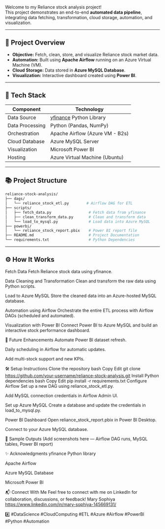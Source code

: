 Welcome to my Reliance stock analysis project!  
This project demonstrates an end-to-end **automated data pipeline**, integrating data fetching, transformation, cloud storage, automation, and visualization.

---

## 🚀 Project Overview

- **Objective:** Fetch, clean, store, and visualize Reliance stock market data.
- **Automation:** Built using **Apache Airflow** running on an Azure Virtual Machine (VM).
- **Cloud Storage:** Data stored in **Azure MySQL Database**.
- **Visualization:** Interactive dashboard created using **Power BI**.

---

## 🔧 Tech Stack

| Component        | Technology                            |
|------------------|---------------------------------------|
| Data Source      | [yfinance](https://pypi.org/project/yfinance/) Python Library |
| Data Processing  | Python (Pandas, NumPy)                |
| Orchestration    | Apache Airflow (Azure VM - B2s)       |
| Cloud Database   | Azure MySQL Server                   |
| Visualization    | Microsoft Power BI                   |
| Hosting          | Azure Virtual Machine (Ubuntu)       |

---

## 📚 Project Structure

```bash
reliance-stock-analysis/
├── dags/
│   └── reliance_stock_etl.py        # Airflow DAG for ETL
├── scripts/
│   ├── fetch_data.py                 # Fetch data from yfinance
│   ├── clean_transform_data.py       # Clean and transform data
│   └── load_to_mysql.py              # Load data into Azure MySQL
├── powerbi/
│   └── reliance_stock_report.pbix    # Power BI report file
├── README.md                         # Project Documentation
└── requirements.txt                  # Python Dependencies
```
---
## ⚙️ How It Works
Fetch Data
Fetch Reliance stock data using yfinance.

Data Cleaning and Transformation
Clean and transform the raw data using Python scripts.

Load to Azure MySQL
Store the cleaned data into an Azure-hosted MySQL database.

Automation using Airflow
Orchestrate the entire ETL process with Airflow DAGs (scheduled and automated).

Visualization with Power BI
Connect Power BI to Azure MySQL and build an interactive stock performance dashboard.

📅 Future Enhancements
Automate Power BI dataset refresh.

Daily scheduling in Airflow for automatic updates.

Add multi-stock support and new KPIs.

🛠️ Setup Instructions
Clone the repository
bash
Copy
Edit
git clone https://github.com/your-username/reliance-stock-analysis.git
Install Python dependencies
bash
Copy
Edit
pip install -r requirements.txt
Configure Airflow
Set up a new DAG using reliance_stock_etl.py.

Add MySQL connection credentials in Airflow Admin UI.

Set up Azure MySQL
Create a database and update the credentials in load_to_mysql.py.

Power BI Dashboard
Open reliance_stock_report.pbix in Power BI Desktop.

Connect to your Azure MySQL database.

📸 Sample Outputs
(Add screenshots here — Airflow DAG runs, MySQL tables, Power BI report)

✨ Acknowledgments
yfinance Python library

Apache Airflow

Azure MySQL Database

Microsoft Power BI

📬 Connect With Me
Feel free to connect with me on LinkedIn for collaboration, discussions, or feedback!
Mary Sophiya https://www.linkedin.com/in/mary-sophiya-145669131/

#️⃣ #DataScience #CloudComputing #ETL #Azure #Airflow #PowerBI #Python #Automation

